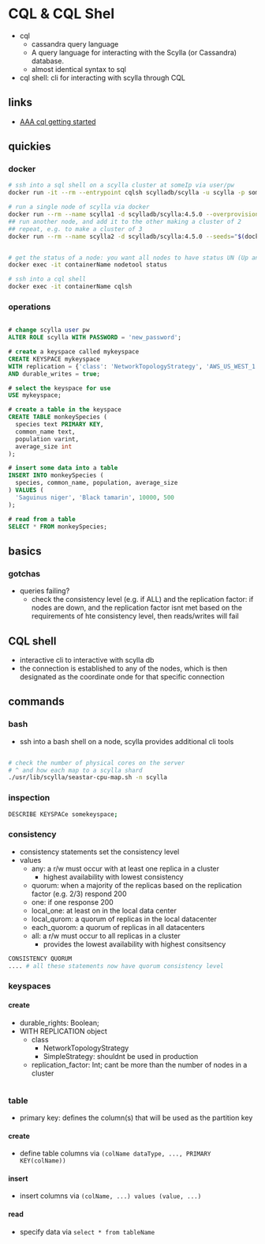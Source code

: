 # CQL & CQL Shel

- cql
  - cassandra query language
  - A query language for interacting with the Scylla (or Cassandra) database.
  - almost identical syntax to sql
- cql shell: cli for interacting with scylla through CQL

## links

- [AAA cql getting started](https://docs.scylladb.com/getting-started/cqlsh/)

## quickies

### docker

```sh
# ssh into a sql shell on a scylla cluster at someIp via user/pw
docker run -it --rm --entrypoint cqlsh scylladb/scylla -u scylla -p somepassword some.ip.addr

# run a single node of scylla via docker
docker run --rm --name scylla1 -d scylladb/scylla:4.5.0 --overprovisioned 1 --smp 1
## run another node, and add it to the other making a cluster of 2
## repeat, e.g. to make a cluster of 3
docker run --rm --name scylla2 -d scylladb/scylla:4.5.0 --seeds="$(docker inspect --format='{{ .NetworkSettings.IPAddress }}' scylla1)" --overprovisioned 1 --smp 1


# get the status of a node: you want all nodes to have status UN (Up and Normal)
docker exec -it containerName nodetool status

# ssh into a cql shell
docker exec -it containerName cqlsh
```

### operations

```sql

# change scylla user pw
ALTER ROLE scylla WITH PASSWORD = 'new_password';

# create a keyspace called mykeyspace
CREATE KEYSPACE mykeyspace
WITH replication = {'class': 'NetworkTopologyStrategy', 'AWS_US_WEST_1' : 3}
AND durable_writes = true;

# select the keyspace for use
USE mykeyspace;

# create a table in the keyspace
CREATE TABLE monkeySpecies (
  species text PRIMARY KEY,
  common_name text,
  population varint,
  average_size int
);

# insert some data into a table
INSERT INTO monkeySpecies (
  species, common_name, population, average_size
) VALUES (
  'Saguinus niger', 'Black tamarin', 10000, 500
);

# read from a table
SELECT * FROM monkeySpecies;
```

## basics

### gotchas

- queries failing?
  - check the consistency level (e.g. if ALL) and the replication factor: if nodes are down, and the replication factor isnt met based on the requirements of hte consistency level, then reads/writes will fail

## CQL shell

- interactive cli to interactive with scylla db
- the connection is established to any of the nodes, which is then designated as the coordinate onde for that specific connection

## commands

### bash

- ssh into a bash shell on a node, scylla provides additional cli tools

```sh

# check the number of physical cores on the server
# ^ and how each map to a scylla shard
./usr/lib/scylla/seastar-cpu-map.sh -n scylla

```

### inspection

```sh
DESCRIBE KEYSPACe somekeyspace;

```

### consistency

- consistency statements set the consistency level
- values
  - any: a r/w must occur with at least one replica in a cluster
    - highest availability with lowest consistency
  - quorum: when a majority of the replicas based on the replication factor (e.g. 2/3) respond 200
  - one: if one response 200
  - local_one: at least on in the local data center
  - local_qurom: a quorum of replicas in the local datacenter
  - each_quorom: a quorum of replicas in all datacenters
  - all: a r/w must occur to all replicas in a cluster
    - provides the lowest availability with highest consitsency

```sh
CONSISTENCY QUORUM
.... # all these statements now have quorum consistency level
```

### keyspaces

#### create

- durable_rights: Boolean;
- WITH REPLICATION object
  - class
    - NetworkTopologyStrategy
    - SimpleStrategy: shouldnt be used in production
  - replication_factor: Int; cant be more than the number of nodes in a cluster

```sh


```

### table

- primary key: defines the column(s) that will be used as the partition key

#### create

- define table columns via `(colName dataType, ..., PRIMARY KEY(colName))`

#### insert

- insert columns via `(colName, ...) values (value, ...)`

#### read

- specify data via `select * from tableName`

